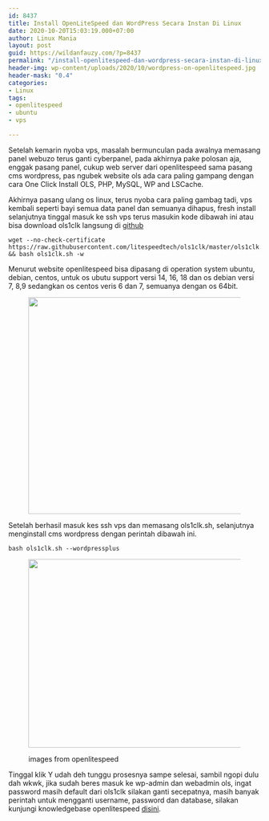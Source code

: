 ```yaml
---
id: 8437
title: Install OpenLiteSpeed dan WordPress Secara Instan Di Linux
date: 2020-10-20T15:03:19.000+07:00
author: Linux Mania
layout: post
guid: https://wildanfauzy.com/?p=8437
permalink: "/install-openlitespeed-dan-wordpress-secara-instan-di-linux/"
header-img: wp-content/uploads/2020/10/wordpress-on-openlitespeed.jpg
header-mask: "0.4"
categories:
- Linux
tags:
- openlitespeed
- ubuntu
- vps

---
```

Setelah kemarin nyoba vps, masalah bermunculan pada awalnya memasang panel webuzo terus ganti cyberpanel, pada akhirnya pake polosan aja, enggak pasang panel, cukup web server dari openlitespeed sama pasang cms wordpress, pas ngubek website ols ada cara paling gampang dengan cara One Click Install OLS, PHP, MySQL, WP and LSCache.

Akhirnya pasang ulang os linux, terus nyoba cara paling gambag tadi, vps kembali seperti bayi semua data panel dan semuanya dihapus, fresh install selanjutnya tinggal masuk ke ssh vps terus masukin kode dibawah ini atau bisa download ols1clk langsung di <a href="https://raw.githubusercontent.com/litespeedtech/ols1clk/master/ols1clk.sh" target="_blank" rel="noreferrer noopener">github</a>

    wget --no-check-certificate https://raw.githubusercontent.com/litespeedtech/ols1clk/master/ols1clk.sh && bash ols1clk.sh -w

Menurut website openlitespeed bisa dipasang di operation system ubuntu, debian, centos, untuk os ubutu support versi 14, 16, 18 dan os debian versi 7, 8,9 sedangkan os centos veris 6 dan 7, semuanya dengan os 64bit.<figure class="wp-block-image size-large">

<img loading="lazy" width="768" height="432" src="https://i0.wp.com/wildanfauzy.com/wp-content/uploads/2020/10/ols.jpg?resize=768%2C432&ssl=1" alt="" class="wp-image-8438" data-recalc-dims="1" /> </figure>

Setelah berhasil masuk kes ssh vps dan memasang ols1clk.sh, selanjutnya menginstall cms wordpress dengan perintah dibawah ini.

<pre class="wp-block-code"><code>bash ols1clk.sh --wordpressplus <alamatdomainkamu.com></code></pre><figure class="wp-block-image size-large is-resized">

<img loading="lazy" src="https://i2.wp.com/wildanfauzy.com/wp-content/uploads/2020/10/Wordpressplus.png?resize=768%2C376&ssl=1" alt="" class="wp-image-8439" width="768" height="376" data-recalc-dims="1" /> <figcaption>images from openlitespeed</figcaption></figure>

Tinggal klik Y udah deh tunggu prosesnya sampe selesai, sambil ngopi dulu dah wkwk, jika sudah beres masuk ke wp-admin dan webadmin ols, ingat password masih default dari ols1clk silakan ganti secepatnya, masih banyak perintah untuk mengganti username, password dan database, silakan kunjungi knowledgebase openlitespeed <a href="https://openlitespeed.org/kb/1-click-install/#Options" target="_blank" rel="noreferrer noopener">disini</a>.